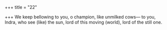 +++
title = "22"

+++
We keep bellowing to you, o champion, like unmilked cows— to you, Indra, who see (like) the sun, lord of this moving (world), lord  of the still one.